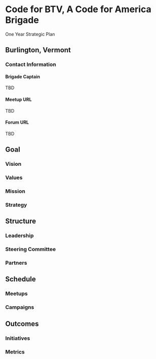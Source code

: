 Code for BTV, A Code for America Brigade
========================================

One Year Strategic Plan

Burlington, Vermont
-------------------

### Contact Information

#### Brigade Captain

TBD

#### Meetup URL

TBD

#### Forum URL

TBD

Goal
----

### Vision

### Values

### Mission

### Strategy

Structure
---------

### Leadership

### Steering Committee

### Partners

Schedule
--------

### Meetups

### Campaigns

Outcomes
--------

### Initiatives

### Metrics
